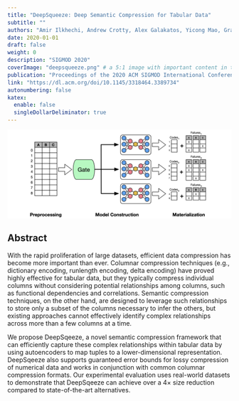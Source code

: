```yaml
---
title: "DeepSqueeze: Deep Semantic Compression for Tabular Data"
subtitle: ""
authors: "Amir Ilkhechi, Andrew Crotty, Alex Galakatos, Yicong Mao, Grace Fan, Xiran Shi, Ugur Cetintemel"
date: 2020-01-01
draft: false
weight: 0
description: "SIGMOD 2020"
coverImage: "deepsqueeze.png" # a 5:1 image with important content in the center 3:1 zone for best effect
publication: "Proceedings of the 2020 ACM SIGMOD International Conference on Management of Data"
link: "https://dl.acm.org/doi/10.1145/3318464.3389734"
autonumbering: false
katex:
  enable: false
  singleDollarDeliminator: true
---
```


![Deepsqueeze architecture](deepsqueeze-tall.png "Deepsqueeze architecture")

## Abstract

With the rapid proliferation of large datasets, efficient data compression has become more important than ever. Columnar compression techniques (e.g., dictionary encoding, runlength encoding, delta encoding) have proved highly effective for tabular data, but they typically compress individual columns without considering potential relationships among columns, such as functional dependencies and correlations. Semantic compression techniques, on the other hand, are designed to leverage such relationships to store only a subset
of the columns necessary to infer the others, but existing approaches cannot effectively identify complex relationships
across more than a few columns at a time.

We propose DeepSqeeze, a novel semantic compression framework that can efficiently capture these complex relationships within tabular data by using autoencoders to map tuples to a lower-dimensional representation. DeepSqeeze also supports guaranteed error bounds for lossy compression of numerical data and works in conjunction with common columnar compression formats. Our experimental evaluation
uses real-world datasets to demonstrate that DeepSqeeze can achieve over a 4× size reduction compared to state-of-the-art alternatives.
